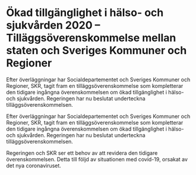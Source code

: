 # Ökad tillgänglighet i hälso- och sjukvården 2020 – Tilläggsöverenskommelse mellan staten och Sveriges Kommuner och Regioner

Efter överläggningar har Socialdepartementet och Sveriges Kommuner och Regioner, SKR, tagit fram en tilläggsöverenskommelse som kompletterar den tidigare ingångna överenskommelsen om ökad tillgänglighet i hälso- och sjukvården. Regeringen har nu beslutat underteckna tilläggsöverenskommelsen.

Efter överläggningar har Socialdepartementet och Sveriges Kommuner och Regioner, SKR, tagit fram en tilläggsöverenskommelse som kompletterar den tidigare ingångna överenskommelsen om ökad tillgänglighet i hälso- och sjukvården. Regeringen har nu beslutat underteckna tilläggsöverenskommelsen.

Regeringen och SKR ser ett behov av att revidera den tidigare överenskommelsen. Detta till följd av situationen med covid-19, orsakat av det nya coronaviruset.
